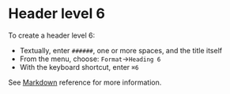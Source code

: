 
# Header level 6

To create a header level 6:

- Textually, enter `######`, one or more spaces, and the title itself
- From the menu, choose: `Format`→`Heading 6`
- With the keyboard shortcut, enter `⌘6`

See  [Markdown](../markdown#mdHeaders) reference for more information. 
